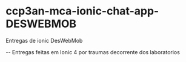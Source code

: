 # ccp3an-mca-ionic-chat-app-DESWEBMOB
Entregas de ionic DesWebMob

-- Entregas feitas em Ionic 4 por traumas decorrente dos laboratorios
